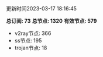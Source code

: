 更新时间2023-03-17 18:16:45

**总订阅: 73**
**总节点: 1320**
**有效节点: 579**
- v2ray节点: 366
- ss节点: 195
- trojan节点: 18
